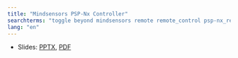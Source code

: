 ```yaml
---
title: "Mindsensors PSP-Nx Controller"
searchterms: "toggle beyond mindsensors remote remote_control psp-nx_remote psp_controller psp-nx_controller simon simon_game ev3_simon mindsensors_psp-nx_controller"
lang: "en"
---
```

 <ul>
 <li class="ng-binding">Slides:
 <a href="">PPTX</a>,
 <a href="">PDF</a>
 </li>
 </ul>
